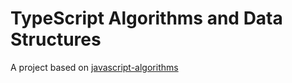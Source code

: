 # TypeScript Algorithms and Data Structures

A project based on [javascript-algorithms](https://github.com/trekhleb/javascript-algorithms)
